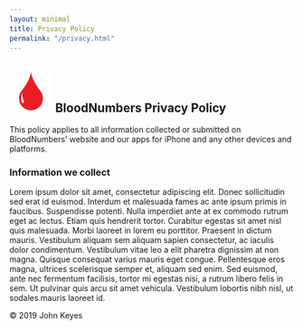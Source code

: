 ```yaml
---
layout: minimal
title: Privacy Policy
permalink: "/privacy.html"
---
```


## ![BloodNumbers icon](/img/icon-80.png) BloodNumbers Privacy Policy

This policy applies to all information collected or submitted on BloodNumbers’ website and our apps for iPhone and any other devices and platforms.

### Information we collect

Lorem ipsum dolor sit amet, consectetur adipiscing elit. Donec sollicitudin sed erat id euismod. Interdum et malesuada fames ac ante ipsum primis in faucibus. Suspendisse potenti. Nulla imperdiet ante at ex commodo rutrum eget ac lectus. Etiam quis hendrerit tortor. Curabitur egestas sit amet nisl quis malesuada. Morbi laoreet in lorem eu porttitor. Praesent in dictum mauris. Vestibulum aliquam sem aliquam sapien consectetur, ac iaculis dolor condimentum. Vestibulum vitae leo a elit pharetra dignissim at non magna. Quisque consequat varius mauris eget congue. Pellentesque eros magna, ultrices scelerisque semper et, aliquam sed enim. Sed euismod, ante nec fermentum facilisis, tortor mi egestas nisi, a rutrum libero felis in sem. Ut pulvinar quis arcu sit amet vehicula. Vestibulum lobortis nibh nisl, ut sodales mauris laoreet id.

© 2019 John Keyes
